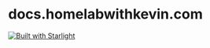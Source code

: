 # docs.homelabwithkevin.com

[![Built with Starlight](https://astro.badg.es/v2/built-with-starlight/tiny.svg)](https://starlight.astro.build)